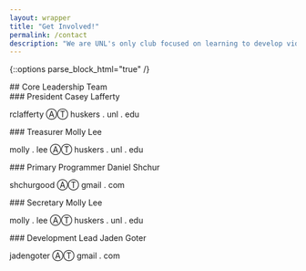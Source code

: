 ```yaml
---
layout: wrapper
title: "Get Involved!"
permalink: /contact
description: "We are UNL's only club focused on learning to develop video games. We meet weekly on Sundays at 7 pm in Avery Hall. All are welcome and there are no pre-requisites to join.</p><p>Our mission is to guide students in learning effective professional game design techniques. We accomplish this by working through game development projects in our meetings, such as demos or active projects. We also provide students the opportunity to showcase their skills at game development competitions (\"game jams\").</p><p>If you're interested in joining, please contact the core leadership team via email and we will respond to you with further details."
---
```


{::options parse_block_html="true" /}

<div id="leadership">
## Core Leadership Team

<div id="officer_roles">
<div class="role">
### President
Casey Lafferty

rclafferty ⒶⓉ huskers . unl . edu
</div>
<div class="role">
### Treasurer
Molly Lee

molly . lee ⒶⓉ huskers . unl . edu
</div>
<div class="role">
### Primary Programmer
Daniel Shchur

shchurgood ⒶⓉ gmail . com
</div>
<div class="role">
### Secretary
Molly Lee

molly . lee ⒶⓉ huskers . unl . edu
</div>
<div class="role">
### Development Lead
Jaden Goter

jadengoter ⒶⓉ gmail . com
</div>
</div>